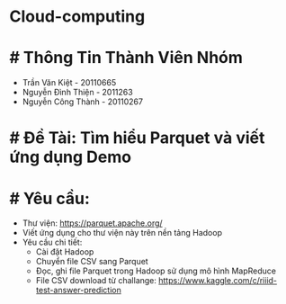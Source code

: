 # Cloud-computing
# # Thông Tin Thành Viên Nhóm
- Trần Văn Kiệt - 20110665
- Nguyễn Đình Thiện - 2011263
- Nguyễn Công Thành - 20110267
# # Đề Tài: Tìm hiểu Parquet  và viết ứng dụng Demo
# # Yêu cầu:
- Thư viện: https://parquet.apache.org/ 
- Viết ứng dụng cho thư viện này trên nền tảng Hadoop
- Yêu cầu chi tiết:
   + Cài đặt Hadoop
   + Chuyển file CSV sang Parquet
   + Đọc, ghi file Parquet trong Hadoop sử dụng mô hình MapReduce
   + File CSV download từ challange: https://www.kaggle.com/c/riiid-test-answer-prediction

